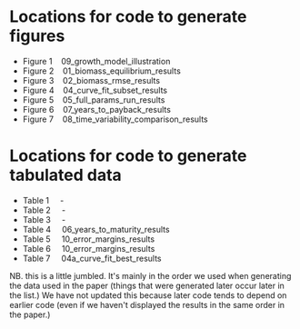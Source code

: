 # Locations for code to generate figures
- Figure 1    09_growth_model_illustration
- Figure 2    01_biomass_equilibrium_results
- Figure 3    02_biomass_rmse_results
- Figure 4    04_curve_fit_subset_results
- Figure 5    05_full_params_run_results
- Figure 6    07_years_to_payback_results
- Figure 7    08_time_variability_comparison_results
 
# Locations for code to generate tabulated data
- Table 1     - 
- Table 2     -
- Table 3     -
- Table 4     06_years_to_maturity_results
- Table 5     10_error_margins_results
- Table 6     10_error_margins_results
- Table 7     04a_curve_fit_best_results

NB. this is a little jumbled. It's mainly in the order we used when generating the data used in the paper (things that were generated later occur later in the list.) We have not updated this because later code tends to depend on earlier code (even if we haven't displayed the results in the same order in the paper.) 
    
